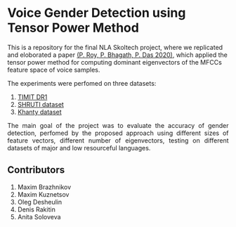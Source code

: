 # Voice Gender Detection using Tensor Power Method

This is a repository for the final NLA Skoltech project, where we replicated and eloborated a paper [(P. Roy, P. Bhagath, P. Das 2020)](https://www.aclweb.org/anthology/2020.sltu-1.29.pdf), which applied the tensor power method for computing dominant eigenvectors of the MFCCs feature space of voice samples.

The experiments were perfomed on three datasets: 
1. [TIMIT DR1](https://drive.google.com/drive/folders/1DJIeOGsdldqCrLrrobbVuf8Q32NpobwF?usp=sharing)
2. [SHRUTI dataset](https://cse.iitkgp.ac.in/~pabitra/shruti_corpus.html)
3. [Khanty dataset](https://drive.google.com/drive/folders/1NfhvfPUx46wT57huS551wgLpI1M1sXVW?usp=sharing)

<p align="justify">
The main goal of the project was to evaluate the accuracy of gender detection, perfomed by the proposed approach using different sizes of feature vectors, different number of eigenvectors, testing on different datasets of major and low resourceful languages.
</p>

## Contributors
1. Maxim Brazhnikov 
2. Maxim Kuznetsov
3. Oleg Desheulin
4. Denis Rakitin
5. Anita Soloveva


